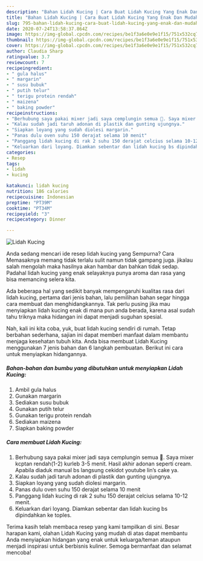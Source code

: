 ```yaml
---
description: "Bahan Lidah Kucing | Cara Buat Lidah Kucing Yang Enak Dan Mudah"
title: "Bahan Lidah Kucing | Cara Buat Lidah Kucing Yang Enak Dan Mudah"
slug: 795-bahan-lidah-kucing-cara-buat-lidah-kucing-yang-enak-dan-mudah
date: 2020-07-24T13:58:37.864Z
image: https://img-global.cpcdn.com/recipes/be1f3a6e0e9e1f15/751x532cq70/lidah-kucing-foto-resep-utama.jpg
thumbnail: https://img-global.cpcdn.com/recipes/be1f3a6e0e9e1f15/751x532cq70/lidah-kucing-foto-resep-utama.jpg
cover: https://img-global.cpcdn.com/recipes/be1f3a6e0e9e1f15/751x532cq70/lidah-kucing-foto-resep-utama.jpg
author: Claudia Sharp
ratingvalue: 3.7
reviewcount: 7
recipeingredient:
- " gula halus"
- " margarin"
- " susu bubuk"
- " putih telur"
- " terigu protein rendah"
- " maizena"
- " baking powder"
recipeinstructions:
- "Berhubung saya pakai mixer jadi saya cemplungin semua 😬. Saya mixer kcptan rendah(1-2) kurleb 3-5 menit. Hasil akhir adonan seperti cream. Apabila diaduk manual bs langsung cekidot youtube lin’s cake ya."
- "Kalau sudah jadi taruh adonan di plastik dan gunting ujungnya."
- "Siapkan loyang yang sudah diolesi margarin."
- "Panas dulu oven suhu 150 derajat selama 10 menit"
- "Panggang lidah kucing di rak 2 suhu 150 derajat celcius selama 10-12 menit."
- "Keluarkan dari loyang. Diamkan sebentar dan lidah kucing bs dipindahkan ke toples."
categories:
- Resep
tags:
- lidah
- kucing

katakunci: lidah kucing 
nutrition: 186 calories
recipecuisine: Indonesian
preptime: "PT39M"
cooktime: "PT34M"
recipeyield: "3"
recipecategory: Dinner

---
```



![Lidah Kucing](https://img-global.cpcdn.com/recipes/be1f3a6e0e9e1f15/751x532cq70/lidah-kucing-foto-resep-utama.jpg)

Anda sedang mencari ide resep lidah kucing yang Sempurna? Cara Memasaknya memang tidak terlalu sulit namun tidak gampang juga. jikalau salah mengolah maka hasilnya akan hambar dan bahkan tidak sedap. Padahal lidah kucing yang enak selayaknya punya aroma dan rasa yang bisa memancing selera kita.



Ada beberapa hal yang sedikit banyak mempengaruhi kualitas rasa dari lidah kucing, pertama dari jenis bahan, lalu pemilihan bahan segar hingga cara membuat dan menghidangkannya. Tak perlu pusing jika mau menyiapkan lidah kucing enak di mana pun anda berada, karena asal sudah tahu triknya maka hidangan ini dapat menjadi suguhan spesial.


Nah, kali ini kita coba, yuk, buat lidah kucing sendiri di rumah. Tetap berbahan sederhana, sajian ini dapat memberi manfaat dalam membantu menjaga kesehatan tubuh kita. Anda bisa membuat Lidah Kucing menggunakan 7 jenis bahan dan 6 langkah pembuatan. Berikut ini cara untuk menyiapkan hidangannya.

<!--inarticleads1-->

##### Bahan-bahan dan bumbu yang dibutuhkan untuk menyiapkan Lidah Kucing:

1. Ambil  gula halus
1. Gunakan  margarin
1. Sediakan  susu bubuk
1. Gunakan  putih telur
1. Gunakan  terigu protein rendah
1. Sediakan  maizena
1. Siapkan  baking powder




<!--inarticleads2-->

##### Cara membuat Lidah Kucing:

1. Berhubung saya pakai mixer jadi saya cemplungin semua 😬. Saya mixer kcptan rendah(1-2) kurleb 3-5 menit. Hasil akhir adonan seperti cream. Apabila diaduk manual bs langsung cekidot youtube lin’s cake ya.
1. Kalau sudah jadi taruh adonan di plastik dan gunting ujungnya.
1. Siapkan loyang yang sudah diolesi margarin.
1. Panas dulu oven suhu 150 derajat selama 10 menit
1. Panggang lidah kucing di rak 2 suhu 150 derajat celcius selama 10-12 menit.
1. Keluarkan dari loyang. Diamkan sebentar dan lidah kucing bs dipindahkan ke toples.




Terima kasih telah membaca resep yang kami tampilkan di sini. Besar harapan kami, olahan Lidah Kucing yang mudah di atas dapat membantu Anda menyiapkan hidangan yang enak untuk keluarga/teman ataupun menjadi inspirasi untuk berbisnis kuliner. Semoga bermanfaat dan selamat mencoba!
